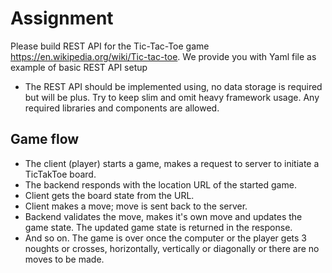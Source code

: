 # Assignment

Please build REST API for the Tic-Tac-Toe game https://en.wikipedia.org/wiki/Tic-tac-toe.
We provide you with Yaml file as example of basic REST API setup

* The REST API should be implemented using, no data storage is required but will be plus.
Try to keep slim and omit heavy framework usage. Any required libraries and components are allowed.

## Game flow

* The client (player) starts a game, makes a request to server to initiate a TicTakToe board.
* The backend responds with the location URL of the started game.
* Client gets the board state from the URL.
* Client makes a move; move is sent back to the server.
* Backend validates the move, makes it's own move and updates the game state. The updated game state is returned in the response.
* And so on. The game is over once the computer or the player gets 3 noughts or crosses, horizontally, vertically or diagonally or there are no moves to be made.
